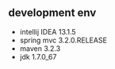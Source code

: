 ## development env

* intellij IDEA 13.1.5
* spring mvc 3.2.0.RELEASE
* maven 3.2.3
* jdk 1.7.0_67

